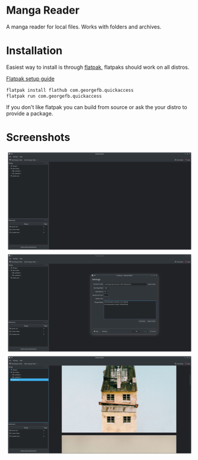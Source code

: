 # Manga Reader

A manga reader for local files. Works with folders and archives.

# Installation

Easiest way to install is through [flatpak](https://flathub.org/apps/details/com.georgefb.mangareader), flatpaks should work on all distros.

[Flatpak setup guide](https://flatpak.org/setup/)
```
flatpak install flathub com.georgefb.quickaccess
flatpak run com.georgefb.quickaccess
```

If you don't like flatpak you can build from source or ask the your distro to provide a package.
# Screenshots

![Manga Reader main window](data/images/manga-reader--ss1--main-window.png)
![Manga Reader settings dialog](data/images/manga-reader--ss2--settings.png)
![Manga Reader with images](data/images/manga-reader--ss3--images.png)
